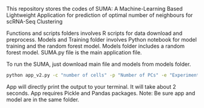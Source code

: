 This repository stores the codes of SUMA: A Machine-Learning Based Lightweight Application for prediction of optimal number of neighbours for scRNA-Seq Clustering


Functions and scripts folders involves R scripts for data download and preprocess. 
Models and Training folder involves Python notebook for model training and the random forest model.
Models folder includes a random forest model.
SUMA.py file is the main application file.

To run the SUMA, just download main file and models from models folder.


```bash
python app_v2.py -c "number of cells" -p "Number of PCs" -e "Experiment Type" -g "Number of Highly Variant Genes"
```

App will directly print the output to your terminal. It will take about 2 seconds.
App requires Pickle and Pandas packages. 
Note: Be sure app and model are in the same folder.
